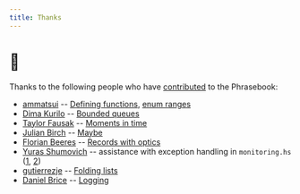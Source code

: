 ```yaml
---
title: Thanks
---
```


# 🖤

Thanks to the following people who have [contributed](https://typeclasses.github.io/haskell-phrasebook/contributing) to the Phrasebook:

- [ammatsui](https://github.com/ammatsui) -- [Defining functions](https://github.com/typeclasses/haskell-phrasebook/pull/16), [enum ranges](https://github.com/typeclasses/haskell-phrasebook/pull/17)
- [Dima Kurilo](https://twitter.com/DimaKurilo) -- [Bounded queues](https://github.com/typeclasses/haskell-phrasebook/pull/18)
- [Taylor Fausak](https://taylor.fausak.me) -- [Moments in time](https://github.com/typeclasses/haskell-phrasebook/pull/19)
- [Julian Birch](https://colourcoding.net/) -- [Maybe](https://github.com/typeclasses/haskell-phrasebook/commit/518a0cb1cfd8ab7b583cfb699749259c018b47a9)
- [Florian Beeres](https://fbrs.io/) -- [Records with optics](https://github.com/typeclasses/haskell-phrasebook/pull/34)
- [Yuras Shumovich](https://twitter.com/shumovichy) -- assistance with exception handling in `monitoring.hs` ([1](https://twitter.com/shumovichy/status/1207093768182288386), [2](https://twitter.com/shumovichy/status/1207637508412059648))
- [gutierrezje](https://github.com/gutierrezje) -- [Folding lists](https://github.com/typeclasses/haskell-phrasebook/pull/20)
- [Daniel Brice](https://github.com/friedbrice) -- [Logging](https://github.com/typeclasses/haskell-phrasebook/pull/39)
